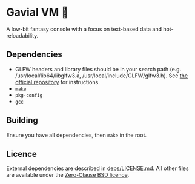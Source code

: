 # Gavial VM 🐊

A low-bit fantasy console with a focus on text-based data and hot-reloadability.

## Dependencies

- GLFW headers and library files should be in your search path (e.g. /usr/local/lib64/libglfw3.a, /usr/local/include/GLFW/glfw3.h). See [the official repository](https://github.com/glfw/glfw) for instructions.
- `make`
- `pkg-config`
- `gcc`

## Building

Ensure you have all dependencies, then `make` in the root.

## Licence

External dependencies are described in [deps/LICENSE.md](deps/LICENSE.md). All other files are available under the [Zero-Clause BSD licence](https://opensource.org/license/0bsd/).
